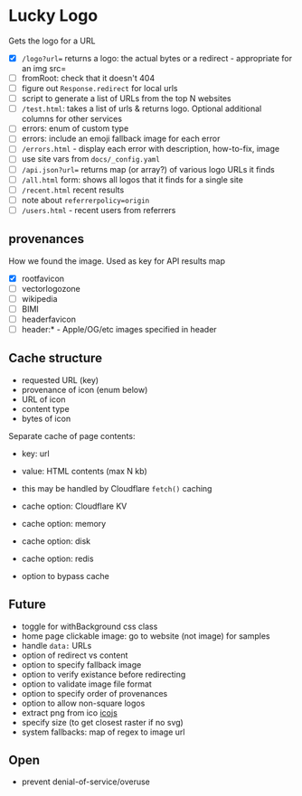 # Lucky Logo

Gets the logo for a URL

- [x] `/logo?url=` returns a logo: the actual bytes or a redirect - appropriate for an img src=
- [ ] fromRoot: check that it doesn't 404
- [ ] figure out `Response.redirect` for local urls
- [ ] script to generate a list of URLs from the top N websites
- [ ] `/test.html`: takes a list of urls & returns logo.  Optional additional columns for other services
- [ ] errors: enum of custom type
- [ ] errors: include an emoji fallback image for each error
- [ ] `/errors.html` - display each error with description, how-to-fix, image
- [ ] use site vars from `docs/_config.yaml`
- [ ] `/api.json?url=` returns map (or array?) of various logo URLs it finds
- [ ] `/all.html` form: shows all logos that it finds for a single site
- [ ] `/recent.html` recent results
- [ ] note about `referrerpolicy=origin`
- [ ] `/users.html` - recent users from referrers

## provenances

How we found the image. Used as key for API results map

- [x] rootfavicon
- [ ] vectorlogozone
- [ ] wikipedia
- [ ] BIMI
- [ ] headerfavicon
- [ ] header:* - Apple/OG/etc images specified in header

## Cache structure

- requested URL (key)
- provenance of icon (enum below)
- URL of icon
- content type
- bytes of icon

Separate cache of page contents:
- key: url
- value: HTML contents (max N kb)
- this may be handled by Cloudflare `fetch()` caching

- cache option: Cloudflare KV
- cache option: memory
- cache option: disk
- cache option: redis
- option to bypass cache

## Future

- toggle for withBackground css class
- home page clickable image: go to website (not image) for samples
- handle `data:` URLs
- option of redirect vs content
- option to specify fallback image
- option to verify existance before redirecting
- option to validate image file format
- option to specify order of provenances
- option to allow non-square logos
- extract png from ico [icojs](https://www.npmjs.com/package/icojs)
- specify size (to get closest raster if no svg)
- system fallbacks: map of regex to image url

## Open

- prevent denial-of-service/overuse
